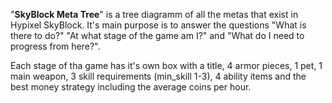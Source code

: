 "**SkyBlock Meta Tree**" is a tree diagramm of all the metas that exist in Hypixel SkyBlock. It's main purpose is to answer the questions "What is there to do?" "At what stage of the game am I?" and "What do I need to progress from here?".

Each stage of tha game has it's own box with a title, 4 armor pieces, 1 pet, 1 main weapon, 3 skill requirements (min_skill 1-3), 4 ability items and the best money strategy including the average coins per hour.
